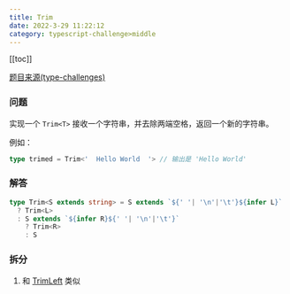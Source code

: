 ```yaml
---
title: Trim
date: 2022-3-29 11:22:12
category: typescript-challenge>middle
---
```


[[toc]]

[题目来源(type-challenges)]()

### 问题
实现一个 `Trim<T>` 接收一个字符串，并去除两端空格，返回一个新的字符串。

例如：
```typescript
type trimed = Trim<'  Hello World  '> // 输出是 'Hello World'
```

### 解答
```typescript
type Trim<S extends string> = S extends `${' '| '\n'|'\t'}${infer L}`
  ? Trim<L>
  : S extends `${infer R}${' '| '\n'|'\t'}`
    ? Trim<R>
    : S
```

### 拆分
1. 和 [TrimLeft](/challenges/type/middle-11) 类似
